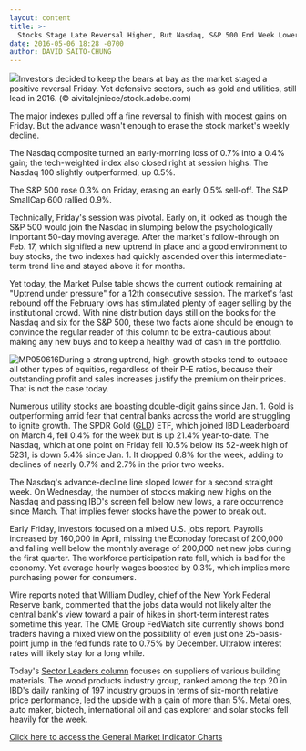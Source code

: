 ```yaml
---
layout: content
title: >-
  Stocks Stage Late Reversal Higher, But Nasdaq, S&P 500 End Week Lower
date: 2016-05-06 18:28 -0700
author: DAVID SAITO-CHUNG
---
```






![](https://www.investors.com/wp-content/uploads/2016/05/BIGPIC-050616-adobe.jpg)Investors decided to keep the bears at bay as the market staged a positive reversal Friday. Yet defensive sectors, such as gold and utilities, still lead in 2016. (© aivitalejniece/stock.adobe.com)









The major indexes pulled off a fine reversal to finish with modest gains on Friday. But the advance wasn't enough to erase the stock market's weekly decline.


The Nasdaq composite turned an early-morning loss of 0.7% into a 0.4% gain; the tech-weighted index also closed right at session highs. The Nasdaq 100 slightly outperformed, up 0.5%.


The S&P 500 rose 0.3% on Friday, erasing an early 0.5% sell-off. The S&P SmallCap 600 rallied 0.9%.


Technically, Friday's session was pivotal. Early on, it looked as though the S&P 500 would join the Nasdaq in slumping below the psychologically important 50-day moving average. After the market's follow-through on Feb. 17, which signified a new uptrend in place and a good environment to buy stocks, the two indexes had quickly ascended over this intermediate-term trend line and stayed above it for months.


Yet today, the Market Pulse table shows the current outlook remaining at "Uptrend under pressure" for a 12th consecutive session. The market's fast rebound off the February lows has stimulated plenty of eager selling by the institutional crowd. With nine distribution days still on the books for the Nasdaq and six for the S&P 500, these two facts alone should be enough to convince the regular reader of this column to be extra-cautious about making any new buys and to keep a healthy wad of cash in the portfolio.


![MP050616](https://www.investors.com/wp-content/uploads/2016/05/MP050616-e1462572958353.jpg)During a strong uptrend, high-growth stocks tend to outpace all other types of equities, regardless of their P-E ratios, because their outstanding profit and sales increases justify the premium on their prices. That is not the case today.


Numerous utility stocks are boasting double-digit gains since Jan. 1. Gold is outperforming amid fear that central banks across the world are struggling to ignite growth. The SPDR Gold ([GLD](https://research.investors.com/quote.aspx?symbol=GLD)) ETF, which joined IBD Leaderboard on March 4, fell 0.4% for the week but is up 21.4% year-to-date. The Nasdaq, which at one point on Friday fell 10.5% below its 52-week high of 5231, is down 5.4% since Jan. 1. It dropped 0.8% for the week, adding to declines of nearly 0.7% and 2.7% in the prior two weeks.


The Nasdaq's advance-decline line sloped lower for a second straight week. On Wednesday, the number of stocks making new highs on the Nasdaq and passing IBD's screen fell below new lows, a rare occurrence since March. That implies fewer stocks have the power to break out.


Early Friday, investors focused on a mixed U.S. jobs report. Payrolls increased by 160,000 in April, missing the Econoday forecast of 200,000 and falling well below the monthly average of 200,000 net new jobs during the first quarter. The workforce participation rate fell, which is bad for the economy. Yet average hourly wages boosted by 0.3%, which implies more purchasing power for consumers.


Wire reports noted that William Dudley, chief of the New York Federal Reserve bank, commented that the jobs data would not likely alter the central bank's view toward a pair of hikes in short-term interest rates sometime this year. The CME Group FedWatch site currently shows bond traders having a mixed view on the possibility of even just one 25-basis-point jump in the fed funds rate to 0.75% by December. Ultralow interest rates will likely stay for a long while.


Today's [Sector Leaders column](http://research.investors.com/stock-lists/sector-leaders) focuses on suppliers of various building materials. The wood products industry group, ranked among the top 20 in IBD's daily ranking of 197 industry groups in terms of six-month relative price performance, led the upside with a gain of more than 5%. Metal ores, auto maker, biotech, international oil and gas explorer and solar stocks fell heavily for the week.


[Click here to access the General Market Indicator Charts](https://www.investors.com/wp-content/uploads/2016/05/GMI050916.pdf)




